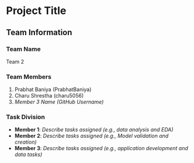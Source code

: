 # Project Title

## Team Information

### Team Name
Team 2

### Team Members
1. Prabhat Baniya (PrabhatBaniya)
2. Charu Shrestha (charu5056)
3. *Member 3 Name (GitHub Username)*

### Task Division
- **Member 1**: *Describe tasks assigned (e.g., data analysis and EDA)*
- **Member 2**: *Describe tasks assigned (e.g., Model validation and creation)*
- **Member 3**: *Describe tasks assigned (e.g., application development and data tasks)*
